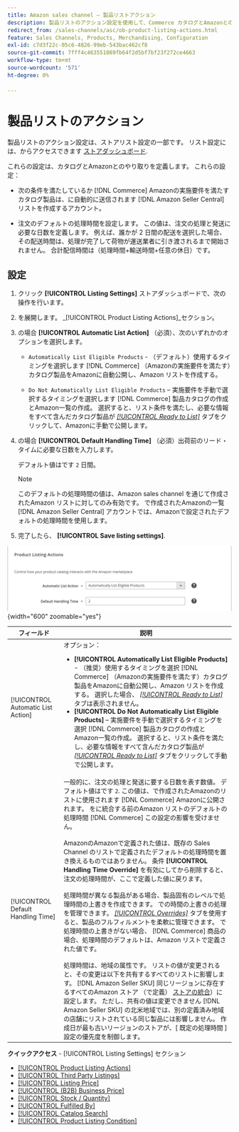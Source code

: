 ```yaml
---
title: Amazon sales channel – 製品リストアクション
description: 製品リストのアクション設定を使用して、Commerce カタログとAmazonとのやり取りを定義します。
redirect_from: /sales-channels/asc/ob-product-listing-actions.html
feature: Sales Channels, Products, Merchandising, Configuration
exl-id: c7d3f22c-05c6-4826-99eb-543bac462cf8
source-git-commit: 7fff4c463551089fb64f2d5bf7bf23f272ce4663
workflow-type: tm+mt
source-wordcount: '571'
ht-degree: 0%

---
```


# 製品リストのアクション

製品リストのアクション設定は、ストアリスト設定の一部です。 リスト設定には、からアクセスできます [ストアダッシュボード](./amazon-store-dashboard.md).

これらの設定は、カタログとAmazonとのやり取りを定義します。 これらの設定：

- 次の条件を満たしているか [!DNL Commerce] Amazonの実施要件を満たすカタログ製品は、に自動的に送信されます [!DNL Amazon Seller Central] リストを作成するアカウント。

- 注文のデフォルトの処理時間を設定します。 この値は、注文の処理と発送に必要な日数を定義します。 例えば、誰かが 2 日間の配送を選択した場合、その配送時間は、処理が完了して荷物が運送業者に引き渡されるまで開始されません。 合計配信時間は（処理時間+輸送時間+任意の休日）です。

## 設定

1. クリック **[!UICONTROL Listing Settings]** ストアダッシュボードで、次の操作を行います。

1. を展開します。 _[!UICONTROL Product Listing Actions]_セクション。

1. の場合 **[!UICONTROL Automatic List Action]** （必須）、次のいずれかのオプションを選択します。

   - `Automatically List Eligible Products` - （デフォルト）使用するタイミングを選択します [!DNL Commerce] （Amazonの実施要件を満たす）カタログ製品をAmazonに自動公開し、Amazon リストを作成する。

   - `Do Not Automatically List Eligible Products`  – 実施要件を手動で選択するタイミングを選択します [!DNL Commerce] 製品カタログの作成とAmazon一覧の作成。 選択すると、リスト条件を満たし、必要な情報をすべて含んだカタログ製品が [_[!UICONTROL Ready to List]_](./ready-to-list.md) タブをクリックして、Amazonに手動で公開します。

1. の場合 **[!UICONTROL Default Handling Time]** （必須）出荷前のリード・タイムに必要な日数を入力します。

   デフォルト値はです `2` 日間。

   >[!NOTE]
   >
   >このデフォルトの処理時間の値は、Amazon sales channel を通じて作成されたAmazon リストに対してのみ有効です。 で作成されたAmazonの一覧 [!DNL Amazon Seller Central] アカウントでは、Amazonで設定されたデフォルトの処理時間を使用します。

1. 完了したら、 **[!UICONTROL Save listing settings]**.

![製品リストのアクション](assets/amazon-product-listing-actions.png){width="600" zoomable="yes"}

| フィールド | 説明 |
|------------------------------------|-----------------------------------------------------------------------------------------------------------------------------------------------------------------------------------------------------------------------------------------------------------------------------------------------------------------------------------------------------------------------------------------------------------------------------------------------------------------------------------------------------------------------------------------------------------------------------------------------------------------------------------------------------------------------------------------------------------------------------------------------------------------------------------------------------------------------------------------------------------------------------------------------------------------------------------------------------------------------------------------------------------------------------------------------------------------------------------------------------------------------------------------------------------------------------------------------------------------------------------------------------------------------------------------------------------------------------------------------------------------------------------------------------------------------------------------------------------------------------------------------------------------------------------------------------------------------------------------------------------------------------------------------------------------------------------------|
| [!UICONTROL Automatic List Action] | オプション：<ul><li>**[!UICONTROL Automatically List Eligible Products]** - （推奨）使用するタイミングを選択 [!DNL Commerce] （Amazonの実施要件を満たす）カタログ製品をAmazonに自動公開し、Amazon リストを作成する。 選択した場合、 [_[!UICONTROL Ready to List]_](./ready-to-list.md) タブは表示されません。 </li><li>**[!UICONTROL Do Not Automatically List Eligible Products]**  – 実施要件を手動で選択するタイミングを選択 [!DNL Commerce] 製品カタログの作成とAmazon一覧の作成。 選択すると、リスト条件を満たし、必要な情報をすべて含んだカタログ製品が [_[!UICONTROL Ready to List]_](./ready-to-list.md) タブをクリックして手動で公開します。</li></ul> |
| [!UICONTROL Default Handling Time] | 一般的に、注文の処理と発送に要する日数を表す数値。 デフォルト値はです `2`. この値は、で作成されたAmazonのリストに使用されます [!DNL Commerce] Amazonに公開されます。 をに統合する前のAmazon リストのデフォルトの処理時間 [!DNL Commerce] この設定の影響を受けません。<br><br>AmazonのAmazonで定義された値は、既存の Sales Channel のリストで定義されたデフォルトの処理時間を置き換えるものではありません。 条件 **[!UICONTROL Handling Time Override]** を有効にしてから削除すると、注文の処理時間が、ここで定義した値に戻ります。<br><br>処理時間が異なる製品がある場合、製品固有のレベルで処理時間の上書きを作成できます。 での時間の上書きの処理を管理できます。 [_[!UICONTROL Overrides]_](./overrides.md) タブを使用すると、製品のフルフィルメントを柔軟に管理できます。 で処理時間の上書きがない場合、 [!DNL Commerce] 商品の場合、処理時間のデフォルトは、Amazon リストで定義された値です。<br><br>処理時間は、地域の属性です。 リストの値が変更されると、その変更は以下を共有するすべてのリストに影響します。 [!DNL Amazon Seller SKU] 同じリージョンに存在するすべてのAmazon ストア （で定義） [ストアの統合](./store-integration.md)）に設定します。 ただし、共有の値は変更できません [!DNL Amazon Seller SKU] の北米地域では、別の定義済み地域の店舗にリストされている同じ製品には影響しません。 作成日が最も古いリージョンのストアが、[ 既定の処理時間 ] 設定の優先度を制御します。 |

**クイックアクセス** - [!UICONTROL Listing Settings] セクション

- [[!UICONTROL Product Listing Actions]](./product-listing-actions.md)
- [[!UICONTROL Third Party Listings]](./third-party-listing-settings.md)
- [[!UICONTROL Listing Price]](./listing-price.md)
- [[!UICONTROL (B2B) Business Price]](./business-pricing.md)
- [[!UICONTROL Stock / Quantity]](./stock-quantity.md)
- [[!UICONTROL Fulfilled By]](./fulfilled-by.md)
- [[!UICONTROL Catalog Search]](./catalog-search.md)
- [[!UICONTROL Product Listing Condition]](./product-listing-condition.md)
